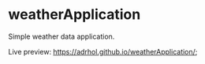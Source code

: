 # weatherApplication
Simple weather data application.


Live preview: https://adrhol.github.io/weatherApplication/;